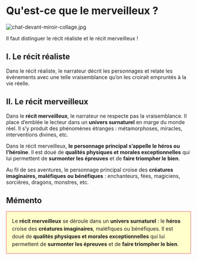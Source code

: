 # Qu'est-ce que le merveilleux ?

![chat-devant-miroir-collage.jpg](https://i.imgur.com/FuIkioT.jpg)

Il faut distinguer le récit réaliste et le récit merveilleux !

## I. Le récit réaliste

Dans le récit réaliste, le narrateur décrit les personnages et relate les événements avec une telle vraisemblance qu’on les croirait empruntés à la vie réelle.

## II. Le récit merveilleux

Dans le **récit merveilleux**, le narrateur ne respecte pas la vraisemblance. Il place d’emblée le lecteur dans un **univers surnaturel** en marge du monde réel. Il s’y produit des phénomènes étranges : métamorphoses, miracles, interventions divines, etc.

Dans le récit merveilleux, **le personnage principal s’appelle le héros ou l’héroïne**. Il est doué de **qualités physiques et morales exceptionnelles** qui lui permettent de **surmonter les épreuves** et de **faire triompher le bien**.

Au fil de ses aventures, le personnage principal croise des **créatures imaginaires, maléfiques ou bénéfiques** : enchanteurs, fées, magiciens, sorcières, dragons, monstres, etc.

## Mémento

<div style="background: #FFFFCC; border: 1px solid #e66465;">
<p style="margin: 15px; line-height: 1.5; text-align: left;">
Le <strong>récit merveilleux</strong> se déroule dans un <strong>univers surnaturel</strong> : le <strong>héros</strong> croise des <strong>créatures imaginaires</strong>, maléfiques ou bénéfiques. Il est doué de <strong>qualités physiques et morales exceptionnelles</strong> qui lui permettent de <strong>surmonter les épreuves</strong> et de <strong>faire triompher le bien</strong>.
</p>
</div>
